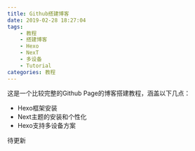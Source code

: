 ```yaml
---
title: Github搭建博客
date: 2019-02-28 18:27:04
tags: 
    - 教程
    - 搭建博客
    - Hexo
    - NexT
    - 多设备
    - Tutorial
categories: 教程
---
```

这是一个比较完整的Github Page的博客搭建教程，涵盖以下几点：
+ Hexo框架安装
+ Next主题的安装和个性化
+ Hexo支持多设备方案

<!-- More -->


待更新



